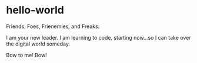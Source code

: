 # hello-world

Friends, Foes, Frienemies, and Freaks:

I am your new leader.  I am learning to code, starting now...so I can take over the digital world someday.  

Bow to me! Bow!
